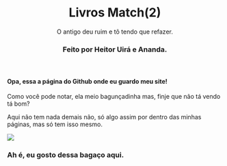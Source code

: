 <!DOCTYPE html>
<html>

<head>
  <meta charset="utf-8">
  <meta name="viewport" content="width=device-width">
  <meta name="viewport" content="width=device-width,initial-scale=1"/>
  <meta name="viewport" content="width=device-widht, initial-scale=1.0, maximum-scale=1.0, user-scalable=no" />
  <meta name="google-site-verification" content="yb49l207zp1Hj_LFiBEjg7_W_vtQA7dMsh_NbhBxPCQ" />
  <link href="style.css" rel="stylesheet" type="text/css" />
  <link href="1000338711-removebg-preview.png" rel="icon" type="image/jpg">
  <meta name="description" content="É um blog que junta livros de todos os gêneros e fala sobre eles.
    Este livro foi criado por Heitor Uirá, e Ananda Canto Fontes, Bárbara Kathleen e Gustavo Henrique deram pitaco." />
</head>
<body>
<header>
<h1> Livros Match(2) </h1>

<p> O antigo deu ruim e tô tendo que refazer. </p>
<h3> Feito por Heitor Uirá e Ananda. </h3>
</header>
<main>
<h4>Opa, essa a página do Github onde eu guardo meu site!</h4>
<p>Como você pode notar, ela meio bagunçadinha mas, finje que não tá vendo tá bom?</p>
<p>Aqui não tem nada demais não, só algo assim por dentro das minhas páginas, mas só tem isso mesmo.</p>
<img src="https://static.wikia.nocookie.net/delta-rune/images/8/82/S%C3%ADmbolo_Deltarune.jpg/revision/latest?cb=20190617225445&path-prefix=es">
<h3>Ah é, eu gosto dessa bagaço aqui.</h3>
</main>
</body>
</html>

